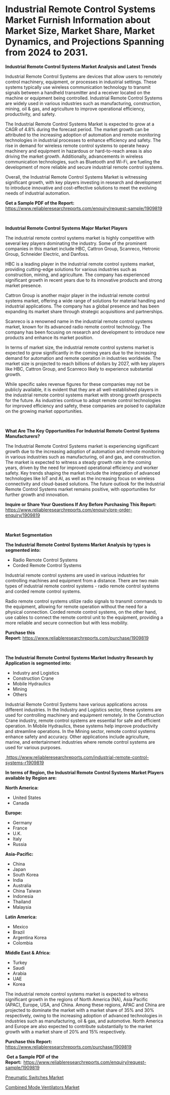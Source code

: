 <p><h1>Industrial Remote Control Systems Market Furnish Information about Market Size, Market Share, Market Dynamics, and Projections Spanning from 2024 to 2031.</h1></p><p><strong>Industrial Remote Control Systems Market Analysis and Latest Trends</strong></p>
<p><p>Industrial Remote Control Systems are devices that allow users to remotely control machinery, equipment, or processes in industrial settings. These systems typically use wireless communication technology to transmit signals between a handheld transmitter and a receiver located on the machine or equipment being controlled. Industrial Remote Control Systems are widely used in various industries such as manufacturing, construction, mining, oil & gas, and agriculture to improve operational efficiency, productivity, and safety.</p><p>The Industrial Remote Control Systems Market is expected to grow at a CAGR of 4.8% during the forecast period. The market growth can be attributed to the increasing adoption of automation and remote monitoring technologies in industrial processes to enhance efficiency and safety. The rise in demand for wireless remote control systems to operate heavy machinery and equipment in hazardous or hard-to-reach areas is also driving the market growth. Additionally, advancements in wireless communication technologies, such as Bluetooth and Wi-Fi, are fueling the development of more reliable and secure industrial remote control systems.</p><p>Overall, the Industrial Remote Control Systems Market is witnessing significant growth, with key players investing in research and development to introduce innovative and cost-effective solutions to meet the evolving needs of industrial automation.</p></p>
<p><strong>Get a Sample PDF of the Report:&nbsp;</strong> <a href="https://www.reliableresearchreports.com/enquiry/request-sample/1909819">https://www.reliableresearchreports.com/enquiry/request-sample/1909819</a></p>
<p>&nbsp;</p>
<p><strong>Industrial Remote Control Systems Major Market Players</strong></p>
<p><p>The industrial remote control systems market is highly competitive with several key players dominating the industry. Some of the prominent companies in this market include HBC, Cattron Group, Scanreco, Hetronic Group, Schneider Electric, and Danfoss.</p><p>HBC is a leading player in the industrial remote control systems market, providing cutting-edge solutions for various industries such as construction, mining, and agriculture. The company has experienced significant growth in recent years due to its innovative products and strong market presence.</p><p>Cattron Group is another major player in the industrial remote control systems market, offering a wide range of solutions for material handling and industrial applications. The company has a global presence and has been expanding its market share through strategic acquisitions and partnerships.</p><p>Scanreco is a renowned name in the industrial remote control systems market, known for its advanced radio remote control technology. The company has been focusing on research and development to introduce new products and enhance its market position.</p><p>In terms of market size, the industrial remote control systems market is expected to grow significantly in the coming years due to the increasing demand for automation and remote operation in industries worldwide. The market size is projected to reach billions of dollars by 2027, with key players like HBC, Cattron Group, and Scanreco likely to experience substantial growth.</p><p>While specific sales revenue figures for these companies may not be publicly available, it is evident that they are all well-established players in the industrial remote control systems market with strong growth prospects for the future. As industries continue to adopt remote control technologies for improved efficiency and safety, these companies are poised to capitalize on the growing market opportunities.</p></p>
<p>&nbsp;</p>
<p><strong>What Are The Key Opportunities For Industrial Remote Control Systems Manufacturers?</strong></p>
<p><p>The Industrial Remote Control Systems market is experiencing significant growth due to the increasing adoption of automation and remote monitoring in various industries such as manufacturing, oil and gas, and construction. The market is expected to witness a steady growth rate in the coming years, driven by the need for improved operational efficiency and worker safety. Key trends shaping the market include the integration of advanced technologies like IoT and AI, as well as the increasing focus on wireless connectivity and cloud-based solutions. The future outlook for the Industrial Remote Control Systems market remains positive, with opportunities for further growth and innovation.</p></p>
<p><strong>Inquire or Share Your Questions If Any Before Purchasing This Report:</strong> <a href="https://www.reliableresearchreports.com/enquiry/pre-order-enquiry/1909819">https://www.reliableresearchreports.com/enquiry/pre-order-enquiry/1909819</a></p>
<p>&nbsp;</p>
<p><strong>Market Segmentation</strong></p>
<p><strong>The Industrial Remote Control Systems Market Analysis by types is segmented into:</strong></p>
<p><ul><li>Radio Remote Control Systems</li><li>Corded Remote Control Systems</li></ul></p>
<p><p>Industrial remote control systems are used in various industries for controlling machines and equipment from a distance. There are two main types of industrial remote control systems - radio remote control systems and corded remote control systems.</p><p>Radio remote control systems utilize radio signals to transmit commands to the equipment, allowing for remote operation without the need for a physical connection. Corded remote control systems, on the other hand, use cables to connect the remote control unit to the equipment, providing a more reliable and secure connection but with less mobility.</p></p>
<p><strong>Purchase this Report:&nbsp;</strong><a href="https://www.reliableresearchreports.com/purchase/1909819">https://www.reliableresearchreports.com/purchase/1909819</a></p>
<p>&nbsp;</p>
<p><strong>The Industrial Remote Control Systems Market Industry Research by Application is segmented into:</strong></p>
<p><ul><li>Industry and Logistics</li><li>Construction Crane</li><li>Mobile Hydraulics</li><li>Mining</li><li>Others</li></ul></p>
<p><p>Industrial Remote Control Systems have various applications across different industries. In the Industry and Logistics sector, these systems are used for controlling machinery and equipment remotely. In the Construction Crane industry, remote control systems are essential for safe and efficient operation. In Mobile Hydraulics, these systems help improve productivity and streamline operations. In the Mining sector, remote control systems enhance safety and accuracy. Other applications include agriculture, marine, and entertainment industries where remote control systems are used for various purposes.</p></p>
<p><a href="https://www.reliableresearchreports.com/industrial-remote-control-systems-r1909819">&nbsp;https://www.reliableresearchreports.com/industrial-remote-control-systems-r1909819</a></p>
<p><strong>In terms of Region, the Industrial Remote Control Systems Market Players available by Region are:</strong></p>
<p>
    <p> <strong> North America: </strong>
        <ul>
            <li>United States</li>
            <li>Canada</li>
        </ul>
        </p> 
    <p> <strong> Europe: </strong>
        <ul>
            <li>Germany</li>
            <li>France</li>
            <li>U.K.</li>
            <li>Italy</li>
            <li>Russia</li>
        </ul>
        </p> 
    <p> <strong> Asia-Pacific: </strong>
        <ul>
            <li>China</li>
            <li>Japan</li>
            <li>South Korea</li>
            <li>India</li>
            <li>Australia</li>
            <li>China Taiwan</li>
            <li>Indonesia</li>
            <li>Thailand</li>
            <li>Malaysia</li>
        </ul>
        </p> 
    <p> <strong> Latin America: </strong>
        <ul>
            <li>Mexico</li>
            <li>Brazil</li>
            <li>Argentina Korea</li>
            <li>Colombia</li>
        </ul>
        </p> 
    <p> <strong> Middle East & Africa: </strong>
        <ul>
            <li>Turkey</li>
            <li>Saudi</li>
            <li>Arabia</li>
            <li>UAE</li>
            <li>Korea</li>
        </ul>
    </p>
    </p>
<p><p>The industrial remote control systems market is expected to witness significant growth in the regions of North America (NA), Asia Pacific (APAC), Europe, USA, and China. Among these regions, APAC and China are projected to dominate the market with a market share of 35% and 30% respectively, owing to the increasing adoption of advanced technologies in industries such as manufacturing, oil & gas, and automotive. North America and Europe are also expected to contribute substantially to the market growth with a market share of 20% and 15% respectively.</p></p>
<p><strong>Purchase this Report: </strong><a href="https://www.reliableresearchreports.com/purchase/1909819">https://www.reliableresearchreports.com/purchase/1909819</a></p>
<p>&nbsp;<strong>Get a Sample PDF of the Report:&nbsp;&nbsp;</strong><a href="https://www.reliableresearchreports.com/enquiry/request-sample/1909819">https://www.reliableresearchreports.com/enquiry/request-sample/1909819</a></p>
<p><strong></strong></p>
<p><p><a href="https://view.publitas.com/reportprime-1/pneumatic-switches-market-competitive-analysis-market-trends-and-forecast-to-2031/">Pneumatic Switches Market</a></p><p><a href="https://skillful-vermicelli-b89.notion.site/Combined-Mode-Ventilators-Market-Size-CAGR-Trends-2024-2030-e67c457f592f44f68ac301c2a3d33040">Combined Mode Ventilators Market</a></p></p>